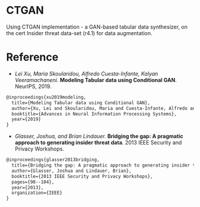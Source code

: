 # CTGAN
Using CTGAN implementation - a GAN-based tabular data synthesizer, on the cert Insider threat data-set (r4.1) for data augmentation.

# Reference

- *Lei Xu, Maria Skoularidou, Alfredo Cuesta-Infante, Kalyan Veeramachaneni.* **Modeling Tabular data using Conditional GAN**. NeurIPS, 2019.

```LaTeX
@inproceedings{xu2019modeling,
  title={Modeling Tabular data using Conditional GAN},
  author={Xu, Lei and Skoularidou, Maria and Cuesta-Infante, Alfredo and Veeramachaneni, Kalyan},
  booktitle={Advances in Neural Information Processing Systems},
  year={2019}
}
```

- *Glasser, Joshua, and Brian Lindauer.* **Bridging the gap: A pragmatic approach to generating insider threat data**. 2013 IEEE Security and Privacy Workshops.

```LaTeX
@inproceedings{glasser2013bridging,
  title={Bridging the gap: A pragmatic approach to generating insider threat data},
  author={Glasser, Joshua and Lindauer, Brian},
  booktitle={2013 IEEE Security and Privacy Workshops},
  pages={98--104},
  year={2013},
  organization={IEEE}
}
```
